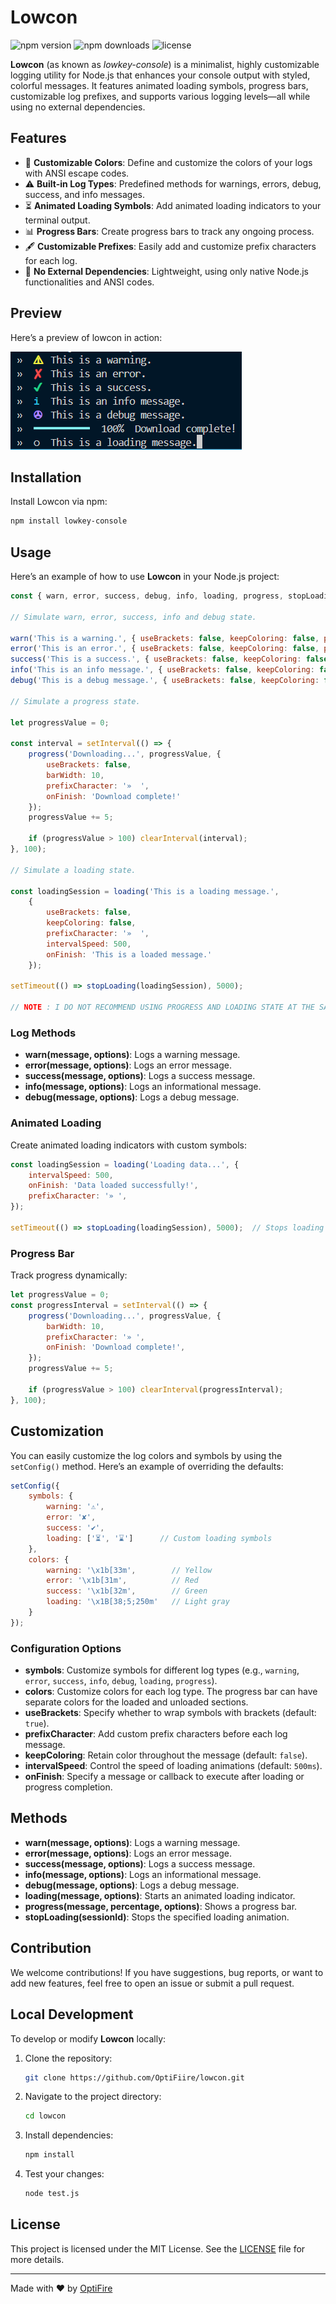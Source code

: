 # Lowcon

![npm version](https://img.shields.io/npm/v/lowkey-console)
![npm downloads](https://img.shields.io/npm/dt/lowkey-console)
![license](https://img.shields.io/npm/l/lowkey-console)

**Lowcon** (as known as *lowkey-console*) is a minimalist, highly customizable logging utility for Node.js that enhances your console output with styled, colorful messages. It features animated loading symbols, progress bars, customizable log prefixes, and supports various logging levels—all while using no external dependencies.

## Features

- 🎨 **Customizable Colors**: Define and customize the colors of your logs with ANSI escape codes.
- ⚠️ **Built-in Log Types**: Predefined methods for warnings, errors, debug, success, and info messages.
- ⏳ **Animated Loading Symbols**: Add animated loading indicators to your terminal output.
- 📊 **Progress Bars**: Create progress bars to track any ongoing process.
- 🖋 **Customizable Prefixes**: Easily add and customize prefix characters for each log.
- 🎯 **No External Dependencies**: Lightweight, using only native Node.js functionalities and ANSI codes.

## Preview

Here’s a preview of lowcon in action:

![Lowcon Preview](./lowcon-preview.png)

## Installation

Install Lowcon via npm:

```bash
npm install lowkey-console
```

## Usage

Here’s an example of how to use **Lowcon** in your Node.js project:

```js
const { warn, error, success, debug, info, loading, progress, stopLoading } = require('lowkey-console');

// Simulate warn, error, success, info and debug state.

warn('This is a warning.', { useBrackets: false, keepColoring: false, prefixCharacter: '»  ' });
error('This is an error.', { useBrackets: false, keepColoring: false, prefixCharacter: '»  ' });
success('This is a success.', { useBrackets: false, keepColoring: false, prefixCharacter: '»  ' });
info('This is an info message.', { useBrackets: false, keepColoring: false, prefixCharacter: '»  ' });
debug('This is a debug message.', { useBrackets: false, keepColoring: false, prefixCharacter: '»  ' });

// Simulate a progress state.

let progressValue = 0;

const interval = setInterval(() => {
    progress('Downloading...', progressValue, {
        useBrackets: false,
        barWidth: 10,
        prefixCharacter: '»  ',
        onFinish: 'Download complete!'
    });
    progressValue += 5;

    if (progressValue > 100) clearInterval(interval);
}, 100);

// Simulate a loading state.

const loadingSession = loading('This is a loading message.',
    {
        useBrackets: false,
        keepColoring: false,
        prefixCharacter: '»  ',
        intervalSpeed: 500,
        onFinish: 'This is a loaded message.'
    });

setTimeout(() => stopLoading(loadingSession), 5000);

// NOTE : I DO NOT RECOMMEND USING PROGRESS AND LOADING STATE AT THE SAME TIME, AS IT MIGHT CAUSE SEVERE VISUAL GLITCH ON YOUR CONSOLE.
```

### Log Methods

- **warn(message, options)**: Logs a warning message.
- **error(message, options)**: Logs an error message.
- **success(message, options)**: Logs a success message.
- **info(message, options)**: Logs an informational message.
- **debug(message, options)**: Logs a debug message.

### Animated Loading

Create animated loading indicators with custom symbols:

```js
const loadingSession = loading('Loading data...', {
    intervalSpeed: 500,
    onFinish: 'Data loaded successfully!',
    prefixCharacter: '» ',
});

setTimeout(() => stopLoading(loadingSession), 5000);  // Stops loading after 5 seconds
```

### Progress Bar

Track progress dynamically:

```js
let progressValue = 0;
const progressInterval = setInterval(() => {
    progress('Downloading...', progressValue, {
        barWidth: 10,
        prefixCharacter: '» ',
        onFinish: 'Download complete!',
    });
    progressValue += 5;

    if (progressValue > 100) clearInterval(progressInterval);
}, 100);
```

## Customization

You can easily customize the log colors and symbols by using the `setConfig()` method. Here’s an example of overriding the defaults:

```js
setConfig({
    symbols: {
        warning: '⚠',
        error: '✘',
        success: '✔',
        loading: ['⏳', '⌛']      // Custom loading symbols
    },
    colors: {
        warning: '\x1b[33m',        // Yellow
        error: '\x1b[31m',          // Red
        success: '\x1b[32m',        // Green
        loading: '\x1B[38;5;250m'   // Light gray
    }
});
```

### Configuration Options
- **symbols**: Customize symbols for different log types (e.g., `warning`, `error`, `success`, `info`, `debug`, `loading`, `progress`).
- **colors**: Customize colors for each log type. The progress bar can have separate colors for the loaded and unloaded sections.
- **useBrackets**: Specify whether to wrap symbols with brackets (default: `true`).
- **prefixCharacter**: Add custom prefix characters before each log message.
- **keepColoring**: Retain color throughout the message (default: `false`).
- **intervalSpeed**: Control the speed of loading animations (default: `500ms`).
- **onFinish**: Specify a message or callback to execute after loading or progress completion.

## Methods

- **warn(message, options)**: Logs a warning message.
- **error(message, options)**: Logs an error message.
- **success(message, options)**: Logs a success message.
- **info(message, options)**: Logs an informational message.
- **debug(message, options)**: Logs a debug message.
- **loading(message, options)**: Starts an animated loading indicator.
- **progress(message, percentage, options)**: Shows a progress bar.
- **stopLoading(sessionId)**: Stops the specified loading animation.

## Contribution

We welcome contributions! If you have suggestions, bug reports, or want to add new features, feel free to open an issue or submit a pull request.

## Local Development

To develop or modify **Lowcon** locally:

1. Clone the repository:
   ```bash
   git clone https://github.com/OptiFiire/lowcon.git
   ```
2. Navigate to the project directory:
   ```bash
   cd lowcon
   ```
3. Install dependencies:
   ```bash
   npm install
   ```
4. Test your changes:
   ```bash
   node test.js
   ```

## License

This project is licensed under the MIT License. See the [LICENSE](LICENSE) file for more details.

---

Made with ❤️ by [OptiFire](https://github.com/OptiFiire)
